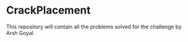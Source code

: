 # CrackPlacement

This repository will contain all the problems solved for the challenge by Arsh Goyal.
